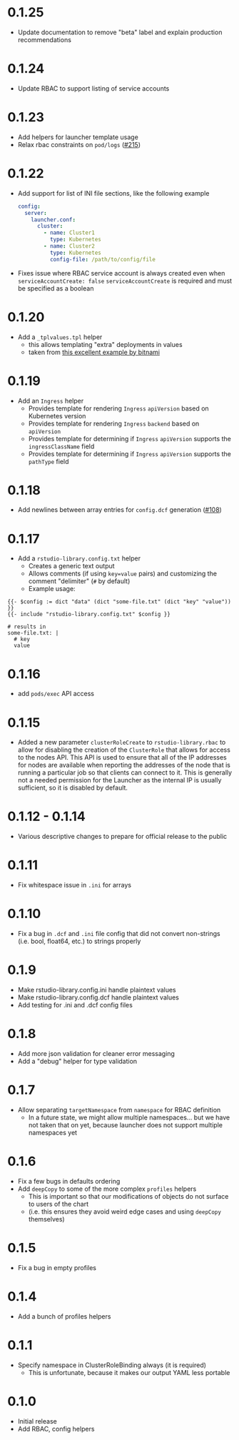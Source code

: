 # 0.1.25

- Update documentation to remove "beta" label and explain production recommendations

# 0.1.24

- Update RBAC to support listing of service accounts

# 0.1.23

- Add helpers for launcher template usage
- Relax rbac constraints on `pod/logs` ([#215](https://github.com/rstudio/helm/issues/215))

# 0.1.22

- Add support for list of INI file sections, like the following example

    ```yaml
    config:
      server:
        launcher.conf:
          cluster:
            - name: Cluster1
              type: Kubernetes
            - name: Cluster2
              type: Kubernetes
              config-file: /path/to/config/file
    ```

- Fixes issue where RBAC service account is always created even when `serviceAccountCreate: false`
  `serviceAccountCreate` is required and must be specified as a boolean

# 0.1.20

- Add a `_tplvalues.tpl` helper
  - this allows templating "extra" deployments in values
  - taken from [this excellent example by bitnami](https://github.com/bitnami/charts/blob/master/bitnami/common/templates/_tplvalues.tpl)

# 0.1.19

- Add an `Ingress` helper
  - Provides template for rendering `Ingress` `apiVersion` based on
    Kubernetes version
  - Provides template for rendering `Ingress` `backend` based on 
    `apiVersion`
  - Provides template for determining if `Ingress` `apiVersion` supports
    the `ingressClassName` field
  - Provides template for determining if `Ingress` `apiVersion` supports
    the `pathType` field

# 0.1.18

- Add newlines between array entries for `config.dcf` generation ([#108](https://github.com/rstudio/helm/issues/108))

# 0.1.17

- Add a `rstudio-library.config.txt` helper
  - Creates a generic text output
  - Allows comments (if using `key=value` pairs) and customizing the comment "delimiter" (`#` by default)
  - Example usage:
```
{{- $config := dict "data" (dict "some-file.txt" (dict "key" "value")) }} 
{{- include "rstudio-library.config.txt" $config }}

# results in
some-file.txt: |
  # key
  value
```


# 0.1.16

- add `pods/exec` API access

# 0.1.15

- Added a new parameter `clusterRoleCreate` to `rstudio-library.rbac` to allow for disabling the creation of the 
  `ClusterRole` that allows for access to the nodes API. This API is used to ensure that all of the IP addresses
  for nodes are available when reporting the addresses of the node that is running a particular job so that 
  clients can connect to it. This is generally not a needed permission for the Launcher as the internal IP is 
  usually sufficient, so it is disabled by default. 

# 0.1.12 - 0.1.14

- Various descriptive changes to prepare for official release to the public

# 0.1.11

- Fix whitespace issue in `.ini` for arrays

# 0.1.10

- Fix a bug in `.dcf` and `.ini` file config that did not convert non-strings (i.e. bool, float64, etc.) to strings
  properly

# 0.1.9

- Make rstudio-library.config.ini handle plaintext values
- Make rstudio-library.config.dcf handle plaintext values
- Add testing for .ini and .dcf config files

# 0.1.8

- Add more json validation for cleaner error messaging
- Add a "debug" helper for type validation

# 0.1.7

- Allow separating `targetNamespace` from `namespace` for RBAC definition
  - In a future state, we might allow multiple namespaces... but we have not taken that on yet,
  because launcher does not support multiple namespaces yet

# 0.1.6

- Fix a few bugs in defaults ordering
- Add `deepCopy` to some of the more complex `profiles` helpers
  - This is important so that our modifications of objects do not surface to users of the chart
  - (i.e. this ensures they avoid weird edge cases and using `deepCopy` themselves)

# 0.1.5

- Fix a bug in empty profiles

# 0.1.4

- Add a bunch of profiles helpers

# 0.1.1

- Specify namespace in ClusterRoleBinding always (it is required)
  - This is unfortunate, because it makes our output YAML less portable

# 0.1.0

- Initial release
- Add RBAC, config helpers
